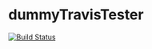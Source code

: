 # dummyTravisTester

[![Build Status](https://travis-ci.org/eliottparis/dummyTravisTester.svg?branch=master)](https://travis-ci.org/eliottparis/dummyTravisTester)